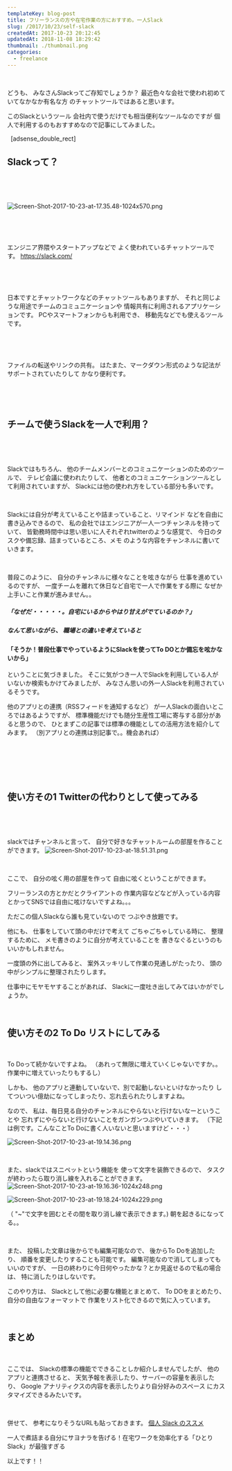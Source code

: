 ```yaml
---
templateKey: blog-post
title: フリーランスの方や在宅作業の方におすすめ。一人Slack
slug: /2017/10/23/self-slack
createdAt: 2017-10-23 20:12:45
updatedAt: 2018-11-08 18:29:42
thumbnail: ./thumbnail.png
categories: 
  - freelance
---
```


&nbsp;

どうも、
みなさんSlackってご存知でしょうか？
最近色々な会社で使われ初めていてなかなか有名な方
のチャットツールではあると思います。

このSlackというツール
会社内で使うだけでも相当便利なツールなのですが
個人で利用するのもおすすめなので記事にしてみました。

&nbsp;
[adsense_double_rect]
&nbsp;
<h2 class="chapter">Slackって？</h2>
&nbsp;

&nbsp;

<img class="post-image" src="./Screen-Shot-2017-10-23-at-17.35.48-1024x570.png" alt="Screen-Shot-2017-10-23-at-17.35.48-1024x570.png"/>

&nbsp;

&nbsp;

エンジニア界隈やスタートアップなどで
よく使われているチャットツールです。
<a href="https://slack.com/">https://slack.com/</a>

&nbsp;

&nbsp;

日本ですとチャットワークなどのチャットツールもありますが、
それと同じような用途でチームのコミュニケーションや
情報共有に利用されるアプリケーションです。
PCやスマートフォンからも利用でき、
移動先などでも使えるツールです。

&nbsp;

&nbsp;

ファイルの転送やリンクの共有。
はたまた、マークダウン形式のような記法がサポートされていたりして
かなり便利です。

&nbsp;

&nbsp;
<h2 class="chapter">チームで使うSlackを一人で利用？</h2>
&nbsp;

&nbsp;

Slackではもちろん、
他のチームメンバーとのコミュニケーションのためのツールで、
テレビ会議に使われたりして、
他者とのコミュニケーションツールとして利用されていますが、
Slackには他の使われ方をしている部分も多いです。

&nbsp;

Slackには自分が考えていることや詰まっていること、リマインド
などを自由に書き込みできるので、
私の会社ではエンジニアが一人一つチャンネルを持っていて、
皆勤務時間中は思い思いに人それぞれtwitterのような感覚で、
今日のタスクや備忘録、詰まっているところ、メモ
のような内容をチャンネルに書いていきます。

&nbsp;

普段このように、
自分のチャンネルに様々なことを呟きながら
仕事を進めているのですが、
一度チームを離れて休日など自宅で一人で作業をする際に
なぜか上手いこと作業が進みません。。
<h5>「なぜだ・・・・・。自宅にいるからやはり甘えがでているのか？」</h5>
<h5>なんて思いながら、
職場との違いを考えていると</h5>
<h4>「そうか！普段仕事でやっているようにSlackを使ってTo DOとか備忘を呟かないから」</h4>
ということに気づきました。
そこに気がつき一人でSlackを利用している人が
いないか検索もかけてみましたが、
みなさん思いの外一人Slackを利用されているそうです。

他のアプリとの連携（RSSフィードを通知するなど）
が一人Slackの面白いところではあるようですが、
標準機能だけでも随分生産性工場に寄与する部分があると思うので、
ひとまずこの記事では標準の機能としての活用方法を紹介してみます。
（別アプリとの連携は別記事で。。機会あれば）

&nbsp;

&nbsp;

&nbsp;
<h2 class="chapter">使い方その1 Twitterの代わりとして使ってみる</h2>
&nbsp;

&nbsp;

slackではチャンネルと言って、
自分で好きなチャットルームの部屋を作ることができます。
<img class="post-image" src="./Screen-Shot-2017-10-23-at-18.51.31.png" alt="Screen-Shot-2017-10-23-at-18.51.31.png"/>

&nbsp;

ここで、
自分の呟く用の部屋を作って
自由に呟くということができます。

フリーランスの方とかだとクライアントの
作業内容などなどが入っている内容とかってSNSでは自由に呟けないですよね。。。

ただこの個人Slackなら誰も見ていないので
つぶやき放題です。

他にも、
仕事をしていて頭の中だけで考えて
ごちゃごちゃしている時に、
整理するために、
メモ書きのように自分が考えていることを
書きなぐるというのもいいかもしれません。

一度頭の外に出してみると、
案外スッキリして作業の見通しがたったり、
頭の中がシンプルに整理されたりします。

仕事中にモヤモヤすることがあれば、
Slackに一度吐き出してみてはいかがでしょうか。

&nbsp;
<h2 class="chapter">使い方その2 To Do リストにしてみる</h2>
&nbsp;

To Doって続かないですよね。
（あれって無限に増えていくじゃないですか。。作業中に増えていったりもするし）

しかも、
他のアプリと連動していないで、別で起動しないといけなかったり
してついつい億劫になってしまったり、忘れ去られたりしますよね。

なので、
私は、毎日見る自分のチャンネルにやらないと行けないなーということや
忘れずにやらないと行けないことをガンガンつぶやいていきます。
（下記は例です。こんなことTo Doに書く人いないと思いますけど・・・）

<img class="post-image" src="./Screen-Shot-2017-10-23-at-19.14.36.png" alt="Screen-Shot-2017-10-23-at-19.14.36.png"/>

&nbsp;

また、slackではスニペットという機能を
使って文字を装飾できるので、
タスクが終わったら取り消し線を入れることができます。
<img class="post-image" src="./Screen-Shot-2017-10-23-at-19.16.36-1024x248.png" alt="Screen-Shot-2017-10-23-at-19.16.36-1024x248.png"/>

<img class="post-image" src="./Screen-Shot-2017-10-23-at-19.18.24-1024x229.png" alt="Screen-Shot-2017-10-23-at-19.18.24-1024x229.png"/>

（ "~"で文字を囲むとその間を取り消し線で表示できます。)
朝を起きるになってる。。

&nbsp;

また、
投稿した文章は後からでも編集可能なので、
後からTo Doを追加したり、
順番を変更したりすることも可能です。
編集可能なので消してしまってもいいのですが、
一日の終わりに今日何やったかな？とか見返せるので私の場合は、
特に消したりはしないです。

このやり方は、
Slackとして他に必要な機能とまとめて、
To DOをまとめたり、自分の自由なフォーマットで
作業をリスト化できるので気に入っています。

&nbsp;
<h2 class="chapter">まとめ</h2>
&nbsp;

ここでは、
Slackの標準の機能でできることしか紹介しませんでしたが、
他のアプリと連携させると、
天気予報を表示したり、サーバーの容量を表示したり、
Google アナリティクスの内容を表示したりより自分好みのスペース
にカスタマイズできるみたいです。

&nbsp;

併せて、
参考になりそうなURLも貼っておきます。
<a href="https://qiita.com/saitotak/items/ac0eb7ddc0d8d83cbe91">個人 Slack のススメ</a>

一人で煮詰まる自分にサヨナラを告げる！在宅ワークを効率化する「ひとりSlack」が最強すぎる

以上です！！
